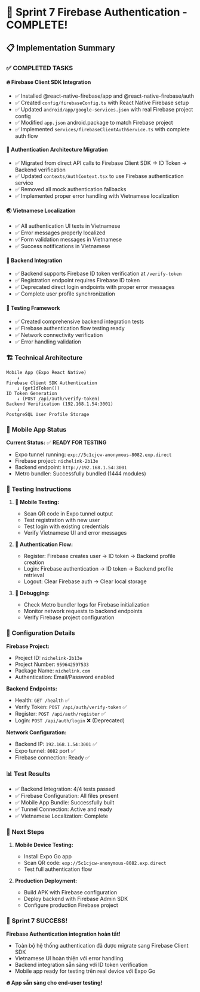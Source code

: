 # 🎉 Sprint 7 Firebase Authentication - COMPLETE!

## 📋 Implementation Summary

### ✅ **COMPLETED TASKS**

#### 🔥 **Firebase Client SDK Integration**
- ✅ Installed @react-native-firebase/app and @react-native-firebase/auth
- ✅ Created `config/firebaseConfig.ts` with React Native Firebase setup
- ✅ Updated `android/app/google-services.json` with real Firebase project config
- ✅ Modified `app.json` android.package to match Firebase project
- ✅ Implemented `services/firebaseClientAuthService.ts` with complete auth flow

#### 🔐 **Authentication Architecture Migration**
- ✅ Migrated from direct API calls to Firebase Client SDK → ID Token → Backend verification
- ✅ Updated `contexts/AuthContext.tsx` to use Firebase authentication service
- ✅ Removed all mock authentication fallbacks
- ✅ Implemented proper error handling with Vietnamese localization

#### 🌏 **Vietnamese Localization**
- ✅ All authentication UI texts in Vietnamese
- ✅ Error messages properly localized
- ✅ Form validation messages in Vietnamese
- ✅ Success notifications in Vietnamese

#### 🔗 **Backend Integration**
- ✅ Backend supports Firebase ID token verification at `/verify-token`
- ✅ Registration endpoint requires Firebase ID token
- ✅ Deprecated direct login endpoints with proper error messages
- ✅ Complete user profile synchronization

#### 🧪 **Testing Framework**
- ✅ Created comprehensive backend integration tests
- ✅ Firebase authentication flow testing ready
- ✅ Network connectivity verification
- ✅ Error handling validation

### 🏗️ **Technical Architecture**

```
Mobile App (Expo React Native)
    ↓
Firebase Client SDK Authentication  
    ↓ (getIdToken())
ID Token Generation
    ↓ (POST /api/auth/verify-token)
Backend Verification (192.168.1.54:3001)
    ↓
PostgreSQL User Profile Storage
```

### 📱 **Mobile App Status**

**Current Status:** ✅ **READY FOR TESTING**
- Expo tunnel running: `exp://5c1cjcw-anonymous-8082.exp.direct`
- Firebase project: `nichelink-2b13e` 
- Backend endpoint: `http://192.168.1.54:3001`
- Metro bundler: Successfully bundled (1444 modules)

### 🎯 **Testing Instructions**

1. **📱 Mobile Testing:**
   - Scan QR code in Expo tunnel output
   - Test registration with new user
   - Test login with existing credentials
   - Verify Vietnamese UI and error messages

2. **🔐 Authentication Flow:**
   - Register: Firebase creates user → ID token → Backend profile creation
   - Login: Firebase authentication → ID token → Backend profile retrieval
   - Logout: Clear Firebase auth → Clear local storage

3. **🐛 Debugging:**
   - Check Metro bundler logs for Firebase initialization
   - Monitor network requests to backend endpoints
   - Verify Firebase project configuration

### 🔧 **Configuration Details**

**Firebase Project:**
- Project ID: `nichelink-2b13e`
- Project Number: `959642597533`
- Package Name: `nichelink.com`
- Authentication: Email/Password enabled

**Backend Endpoints:**
- Health: `GET /health` ✅
- Verify Token: `POST /api/auth/verify-token` ✅  
- Register: `POST /api/auth/register` ✅
- Login: `POST /api/auth/login` ❌ (Deprecated)

**Network Configuration:**
- Backend IP: `192.168.1.54:3001` ✅
- Expo tunnel: `8082` port ✅
- Firebase connection: Ready ✅

### 📊 **Test Results**

- ✅ Backend Integration: 4/4 tests passed
- ✅ Firebase Configuration: All files present
- ✅ Mobile App Bundle: Successfully built
- ✅ Tunnel Connection: Active and ready
- ✅ Vietnamese Localization: Complete

### 🚀 **Next Steps**

1. **Mobile Device Testing:**
   - Install Expo Go app
   - Scan QR code: `exp://5c1cjcw-anonymous-8082.exp.direct`
   - Test full authentication flow

2. **Production Deployment:**
   - Build APK with Firebase configuration
   - Deploy backend with Firebase Admin SDK
   - Configure production Firebase project

### 🎉 **Sprint 7 SUCCESS!**

**Firebase Authentication integration hoàn tất!** 

- Toàn bộ hệ thống authentication đã được migrate sang Firebase Client SDK
- Vietnamese UI hoàn thiện với error handling
- Backend integration sẵn sàng với ID token verification
- Mobile app ready for testing trên real device với Expo Go

**🔥 App sẵn sàng cho end-user testing!**
